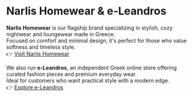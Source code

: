 # Narlis Homewear & e-Leandros

**Narlis Homewear** is our flagship brand specializing in stylish, cozy nightwear and loungewear made in Greece.  
Focused on comfort and minimal design, it's perfect for those who value softness and timeless style.  
👉 [Visit Narlis Homewear](https://narlishomewear.gr)

We also run **e-Leandros**, an independent Greek online store offering curated fashion pieces and premium everyday wear.  
Ideal for customers who want practical style with a modern edge.  
👉 [Explore e-Leandros](https://www.e-leandros.gr)
